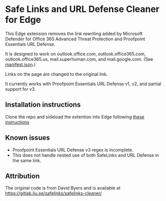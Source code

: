 # Safe Links and URL Defense Cleaner for Edge

This Edge extension removes the link rewriting added by Microsoft Defender for Office 365 Advanced Threat Protection and Proofpoint Essentials URL Defense.

It is designed to work on outlook.office.com, outlook.office365.com, outlook.office365.us, mail.superhuman.com, and mail.google.com. (See [manifest.json](./manifest.json).)

Links on the page are changed to the original link.

It currently works with Proofpoint Essentials URL Defense v1, v2, and partial support for v3.

## Installation instructions

Clone the repo and sideload the extention into Edge following [these instructions](https://docs.microsoft.com/en-us/microsoft-edge/extensions-chromium/getting-started/extension-sideloading)


## Known issues

* Proofpoint Essentials URL Defense v3 regex is incomplete.
* This does not handle nested use of both SafeLinks and URL Defense in the same link.

## Attribution

The original code is from David Byers and is available at <https://gitlab.liu.se/safelinks/safelinks-cleaner/>
